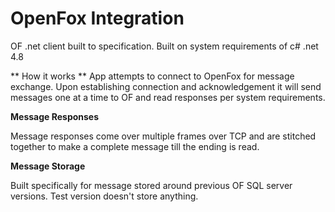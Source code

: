 # OpenFox Integration

OF .net client built to specification.
Built on system requirements of c# .net 4.8

** How it works **
App attempts to connect to OpenFox for message exchange.  Upon establishing connection and acknowledgement it will send messages one at a time to OF and read responses per system requirements.

**Message Responses**

Message responses come over multiple frames over TCP and are stitched together to make a complete message till the ending is read.

**Message Storage**

Built specifically for message stored around previous OF SQL server versions. Test version doesn't store anything.